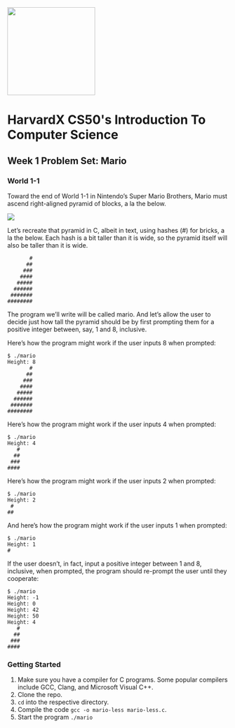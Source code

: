 <img src="https://upload.wikimedia.org/wikipedia/en/thumb/2/29/Harvard_shield_wreath.svg/1200px-Harvard_shield_wreath.svg.png" width="200" />

# HarvardX CS50's Introduction To Computer Science

## Week 1 Problem Set: Mario

### World 1-1

Toward the end of World 1-1 in Nintendo’s Super Mario Brothers, Mario must ascend right-aligned pyramid of blocks, a la the below.

<img src="https://cs50.harvard.edu/x/2023/psets/1/mario/less/pyramid.png" />

Let’s recreate that pyramid in C, albeit in text, using hashes (#) for bricks, a la the below. Each hash is a bit taller than it is wide, so the pyramid itself will also be taller than it is wide.

```
       #
      ##
     ###
    ####
   #####
  ######
 #######
########
```

The program we’ll write will be called mario. And let’s allow the user to decide just how tall the pyramid should be by first prompting them for a positive integer between, say, 1 and 8, inclusive.

Here’s how the program might work if the user inputs 8 when prompted:

```
$ ./mario
Height: 8
       #
      ##
     ###
    ####
   #####
  ######
 #######
########
```

Here’s how the program might work if the user inputs 4 when prompted:

```
$ ./mario
Height: 4
   #
  ##
 ###
####
```

Here’s how the program might work if the user inputs 2 when prompted:

```
$ ./mario
Height: 2
 #
##
```

And here’s how the program might work if the user inputs 1 when prompted:

```
$ ./mario
Height: 1
#
```

If the user doesn’t, in fact, input a positive integer between 1 and 8, inclusive, when prompted, the program should re-prompt the user until they cooperate:

```
$ ./mario
Height: -1
Height: 0
Height: 42
Height: 50
Height: 4
   #
  ##
 ###
####
```

### Getting Started

1. Make sure you have a compiler for C programs. Some popular compilers include GCC, Clang, and Microsoft Visual C++.
2. Clone the repo.
3. `cd` into the respective directory.
4. Compile the code `gcc -o mario-less mario-less.c`.
5. Start the program `./mario`
